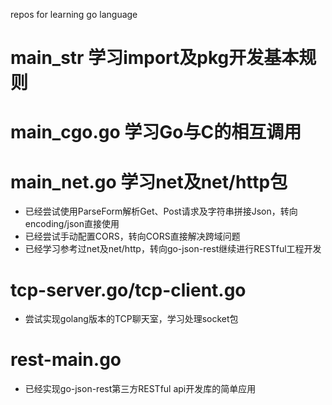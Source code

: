 repos for learning go language

# main_str 学习import及pkg开发基本规则

# main_cgo.go 学习Go与C的相互调用

# main_net.go 学习net及net/http包
- 已经尝试使用ParseForm解析Get、Post请求及字符串拼接Json，转向encoding/json直接使用
- 已经尝试手动配置CORS，转向CORS直接解决跨域问题
- 已经学习参考过net及net/http，转向go-json-rest继续进行RESTful工程开发

# tcp-server.go/tcp-client.go
- 尝试实现golang版本的TCP聊天室，学习处理socket包

# rest-main.go
- 已经实现go-json-rest第三方RESTful api开发库的简单应用
